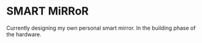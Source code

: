 # SMART MiRRoR
Currently designing my own personal smart mirror. In the building phase of the hardware.
